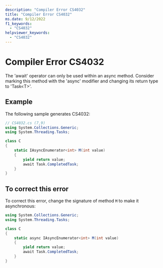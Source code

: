```yaml
---
description: "Compiler Error CS4032"
title: "Compiler Error CS4032"
ms.date: 9/12/2022
f1_keywords:
  - "CS4032"
helpviewer_keywords:
  - "CS4032"
---
```

# Compiler Error CS4032

The 'await' operator can only be used within an async method. Consider marking this method with the 'async' modifier and changing its return type to 'Task\<T\>'.

## Example

 The following sample generates CS4032:

```csharp
// CS4032.cs (7,9)
using System.Collections.Generic;
using System.Threading.Tasks;

class C
{
    static IAsyncEnumerator<int> M(int value)
    {
        yield return value;
        await Task.CompletedTask;
    }
}
```

## To correct this error

To correct this error, change the signature of method `M` to make it asynchronous:

```csharp
using System.Collections.Generic;
using System.Threading.Tasks;

class C
{
    static async IAsyncEnumerator<int> M(int value)
    {
        yield return value;
        await Task.CompletedTask;
    }
}
```

